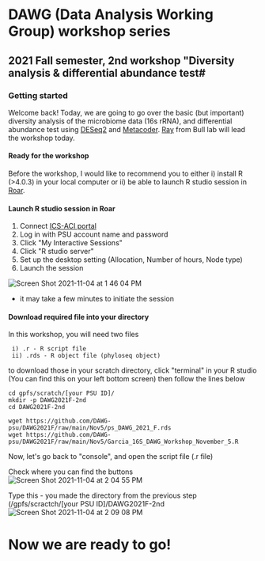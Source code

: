 # DAWG (Data Analysis Working Group) workshop series 
## 2021 Fall semester, 2nd workshop "Diversity analysis & differential abundance test#

### Getting started

Welcome back! Today, we are going to go over the basic (but important) diversity analysis of the microbiome data (16s rRNA), and differential abundance test using [DESeq2](https://bioconductor.org/packages/release/bioc/vignettes/DESeq2/inst/doc/DESeq2.html) and [Metacoder](https://grunwaldlab.github.io/metacoder_documentation/). [Ray](https://plantpath.psu.edu/directory/rog5265) from Bull lab will lead the workshop today. 

#### Ready for the workshop

Before the workshop, I would like to recommend you to either i) install R (>4.0.3) in your local computer or ii) be able to launch R studio session in [Roar](portal.aci.ics.psu.edu). 

#### Launch R studio session in Roar

1. Connect [ICS-ACI portal](portal.aci.ics.psu.edu)
2. Log in with PSU account name and password
3. Click "My Interactive Sessions"
4. Click "R studio server"
5. Set up the desktop setting (Allocation, Number of hours, Node type)
6. Launch the session 

![Screen Shot 2021-11-04 at 1 46 04 PM](https://user-images.githubusercontent.com/77017866/140392070-b94465cc-d17c-48b8-96c1-a239d99ed6e0.png)

  
 * it may take a few minutes to initiate the session

#### Download required file into your directory

In this workshop, you will need two files

 ``` 
  i) .r - R script file
  ii) .rds - R object file (phyloseq object)
```

to download those in your scratch directory, click "terminal" in your R studio (You can find this on your left bottom screen)
then follow the lines below

```
cd gpfs/scratch/[your PSU ID]/
mkdir -p DAWG2021F-2nd
cd DAWG2021F-2nd

wget https://github.com/DAWG-psu/DAWG2021F/raw/main/Nov5/ps_DAWG_2021_F.rds
wget https://github.com/DAWG-psu/DAWG2021F/raw/main/Nov5/Garcia_16S_DAWG_Workshop_November_5.R
```

Now, let's go back to "console", and open the script file (.r file)

Check where you can find the buttons
![Screen Shot 2021-11-04 at 2 04 55 PM](https://user-images.githubusercontent.com/77017866/140395777-e4b38279-8e1d-4b62-9780-d6b769fcf260.png)

Type this - you made the directory from the previous step (/gpfs/scractch/[your PSU ID]/DAWG2021F-2nd
![Screen Shot 2021-11-04 at 2 09 08 PM](https://user-images.githubusercontent.com/77017866/140395696-369e8306-6e2a-4e84-a928-9d99ea85ea6e.png)

# **Now we are ready to go!**
